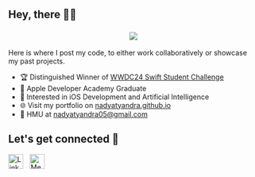 ## Hey, there 👋🏻

<h3 align="center">
<img src="https://readme-typing-svg.herokuapp.com/?lines=I'm+Nadya+Tyandra;A+Software+Engineer;An+AI+Enthusiast&font=JetBrains%20Mono&width=280&height=45&color=EFE0C6&vCenter=true&size=21">
</h3>

Here is where I post my code, to either work collaboratively or showcase my past projects.
- 🏆 Distinguished Winner of [WWDC24 Swift Student Challenge](https://www.wwdcscholars.com/s/95CBA613-AF0A-4D98-BA4B-FC9B6B42C17D/2024)
- 🍎 Apple Developer Academy Graduate
- 🧠 Interested in iOS Development and Artificial Intelligence
- 🌐 Visit my portfolio on [nadyatyandra.github.io](https://nadyatyandra.github.io)
- 📩 HMU at [nadyatyandra05@gmail.com](mailto:nadyatyandra05@gmail.com)

## Let's get connected 🔗
<a href="https://www.linkedin.com/in/nadyatyandra">
<img align="left" alt="LinkedIn" width="30px" style="padding-right:10px;" src="https://cdn.jsdelivr.net/gh/devicons/devicon/icons/linkedin/linkedin-original.svg"/></a>

<a href="https://medium.com/@nadyatyandra">
<img align="left" alt="Medium" width="30px" style="padding-right:10px;" src="https://raw.githubusercontent.com/rahuldkjain/github-profile-readme-generator/master/src/images/icons/Social/medium.svg"/></a>
